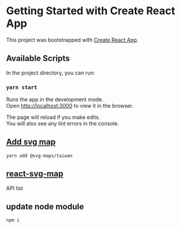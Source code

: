 # Getting Started with Create React App

This project was bootstrapped with [Create React App](https://github.com/facebook/create-react-app).

## Available Scripts

In the project directory, you can run:

### `yarn start`

Runs the app in the development mode.\
Open [http://localhost:3000](http://localhost:3000) to view it in the browser.

The page will reload if you make edits.\
You will also see any lint errors in the console.


## [Add svg map](https://github.com/VictorCazanave/svg-maps)

`yarn add @svg-maps/taiwan`

## [react-svg-map](https://github.com/VictorCazanave/react-svg-map)
API list

## update node module
`npm i`